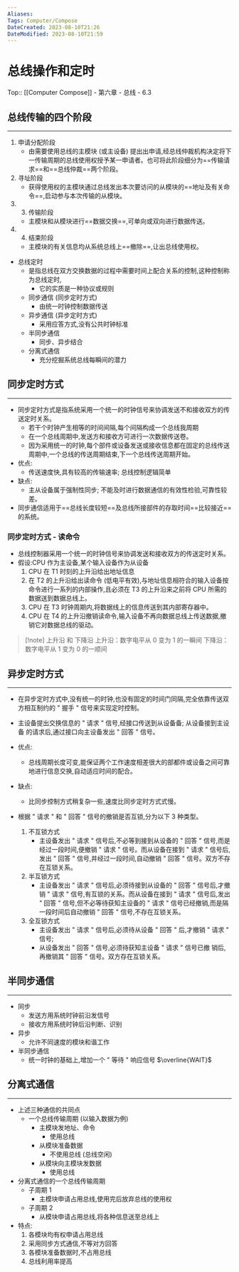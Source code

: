 ```yaml
---
Aliases: 
Tags: Computer/Compose 
DateCreated: 2023-08-10T21:26
DateModified: 2023-08-10T21:59
---
```

# 总线操作和定时

Top:: [[Computer Compose]] - 第六章 - 总线 - 6.3

## 总线传输的四个阶段
---
1. 申请分配阶段
	- 由需要使用总线的主模块 (或主设备) 提出出申请,经总线仲裁机构决定将下一传输周期的总线使用权授予某一申请者。也可将此阶段细分为==传输请求==和==总线仲裁==两个阶段。
2. 寻址阶段
	- 获得使用权的主模块通过总线发出本次要访问的从模块的==地址及有关命令==,启动参与本次传输的从模块。
3. 3) 传输阶段
	- 主模块和从模块进行==数据交换==,可单向或双向进行数据传送。
4. 4) 结束阶段
	- 主模块的有关信息均从系统总线上==撤除==,让出总线使用权。
- 总线定时
	- 是指总线在双方交换数据的过程中需要时间上配合关系的控制,这种控制称为总线定时,
		- 它的实质是一种协议或规则
	- 同步通信 (同步定时方式)
		- 由统一时钟控制数据传送
	- 异步通信 (异步定时方式)
		- 采用应答方式,没有公共时钟标准
	- 半同步通信
		- 同步、异步结合
	- 分离式通信
		- 充分挖掘系统总线每瞬间的潜力

## 同步定时方式
---
- 同步定时方式是指系统采用一个统一的时钟信号来协调发送不和接收双方的传送定时关系。
	- 若干个时钟产生相等的时间间隔,每个间隔构成一个总线我周期
	- 在一个总线周期中,发送方和接收方可进行一次数据传送卷。
	- 因为采用统一的时钟,每个部件或设备发送或接收信息都在固定的总线传送周期中,一个总线的传送周期结束,下一个总线传送周期开始。
- 优点:
	- 传送速度快,具有较高的传输速率; 总线控制逻辑简单
- 缺点:
	- 主从设备属于强制性同步; 不能及时进行数据通信的有效性检验,可靠性较差。
- 同步通信适用于==总线长度较短==及总线所接部件的存取时间==比较接近==的系统。

### 同步定时方式 - 读命令

- 总线控制器采用一个统一的时钟信号来协调发送和接收双方的传送定时关系。
- 假设:CPU 作为主设备,某个输入设备作为从设备
	1. CPU 在 T1 时刻的上升沿给出地址信息
	2. 在 T2 的上升沿给出读命令 (低电平有效),与地址信息相符合的输入设备按命令进行一系列的内部操作,且必须在 T3 的上升沿来之前将 CPU 所需的数据送到数据总线上。
	3. CPU 在 T3 时钟周期内,将数据线上的信息传送到其内部寄存器中。
	4. CPU 在 T4 的上升沿撤销读命令,输入设备不再向数据总线上传送数据,撤销它对数据总线的驱动。

> [!note] 上升沿 和 下降沿
> 上升沿：数字电平从 0 变为 1 的一瞬间
> 下降沿：数字电平从 1 变为 0 的一顺间

## 异步定时方式
---
- 在异步定时方式中,没有统一的时钟,也没有固定的时间门同隔,完全依靠传送双 方相互制约的 " 握手 " 信号来实现定时控制。
- 主设备提出交换信息的 " 请求 " 信号,经接口传送到从设备备; 从设备接到主设备 的请求后,通过接口向主设备发出 " 回答 " 信号。
- 优点:
	- 总线周期长度可变,能保证两个工作速度相差很大的部都件或设备之间可靠地进行信息交换,自动适应时间的配合。
- 缺点:
	- 比同步控制方式稍复杂一些,速度比同步定时方式式慢。

- 根据 " 请求 " 和 " 回答 " 信号的撤销是否互锁,分为以下 3 种类型。
	1. 不互锁方式
		- 主设备发出 " 请求 " 信号后,不必等到接到从设备的 " 回答 " 信号,而是经过一段时间,便撤销 " 请求 " 信号。而从设备在接到 " 请求 " 信号后,发出 " 回答 " 信号,并经过一段时间,自动撤销 " 回答 " 信号。双方不存在互锁关系。
	2. 半互锁方式
		- 主设备发出 " 请求 " 信号后,必须待接到从设备的 " 回答 " 信号后,才撤销 " 请求 " 信号,有互锁的关系。而从设备在接到 " 请求 " 信号后,发出 " 回答 " 信号,但不必等待获知主设备的 " 请求 " 信号已经撤销,而是隔一段时间后自动撤销 " 回答 " 信号,不存在互锁关系。
	3. 全互锁方式
		- 主设备发出 " 请求 " 信号后,必须待从设备 " 回答 " 后,才撤销 " 请求 " 信号;
		- 从设备发出 " 回答 " 信号,必须待获知主设备 " 请求 " 信号已撤 销后,再撤销其 " 回答 " 信号。双方存在互锁关系。

## 半同步通信
---
- 同步
	- 发送方用系统时钟前沿发信号
	- 接收方用系统时钟后沿判断、识别
- 异步
	- 允许不同速度的模块和谐工作
- 半同步通信
	- 统一时钟的基础上,增加一个 " 等待 " 响应信号 $\overline{WAIT}$

## 分离式通信
---
- 上述三种通信的共同点
	- 一个总线传输周期 (以输入数据为例)
		- 主模块发地址、命令
			- 使用总线
		- 从模块准备数据
			- 不使用总线 (总线空闲)
		- 从模块向主模块发数据
			- 使用总线
- 分离式通信的一个总线传输周期
	- 子周期 1
		- 主模块申请占用总线,使用完后放弃总线的使用权
	- 子周期 2
		- 从模块申请占用总线,将各种信息送至总线上
- 特点:
	1. 各模块均有权申请占用总线
	2. 采用同步方式通信,不等对方回答
	3. 各模块准备数据时,不占用总线
	4. 总线利用率提高
